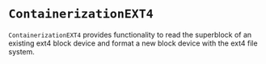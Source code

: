 # ``ContainerizationEXT4``

`ContainerizationEXT4` provides functionality to read the superblock of an existing ext4 block device and format a new block device with
the ext4 file system.
